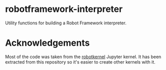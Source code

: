 # robotframework-interpreter

Utility functions for building a Robot Framework interpreter.


# Acknowledgements

Most of the code was taken from the [robotkernel](https://github.com/robots-from-jupyter/robotkernel) Jupyter kernel. It has been extracted from this repository so it's easier to create other kernels with it.
